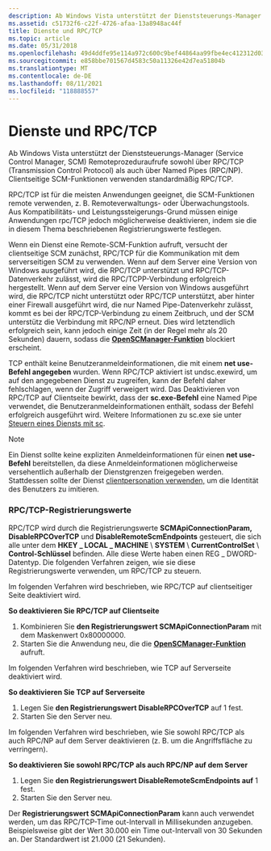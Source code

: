 ```yaml
---
description: Ab Windows Vista unterstützt der Dienststeuerungs-Manager (Service Control Manager, SCM) Remoteprozeduraufrufe sowohl über RPC/TCP (Transmission Control Protocol) als auch über Named Pipes (RPC/NP).
ms.assetid: c51732f6-c22f-4726-afaa-13a8948ac44f
title: Dienste und RPC/TCP
ms.topic: article
ms.date: 05/31/2018
ms.openlocfilehash: 49d4ddfe95e114a972c600c9bef44864aa99fbe4ec412312d03e08fa7d7fe15b
ms.sourcegitcommit: e858bbe701567d4583c50a11326e42d7ea51804b
ms.translationtype: MT
ms.contentlocale: de-DE
ms.lasthandoff: 08/11/2021
ms.locfileid: "118888557"
---
```

# <a name="services-and-rpctcp"></a>Dienste und RPC/TCP

Ab Windows Vista unterstützt der Dienststeuerungs-Manager (Service Control Manager, SCM) Remoteprozeduraufrufe sowohl über RPC/TCP (Transmission Control Protocol) als auch über Named Pipes (RPC/NP). Clientseitige SCM-Funktionen verwenden standardmäßig RPC/TCP.

RPC/TCP ist für die meisten Anwendungen geeignet, die SCM-Funktionen remote verwenden, z. B. Remoteverwaltungs- oder Überwachungstools. Aus Kompatibilitäts- und Leistungssteigerungs-Grund müssen einige Anwendungen rpc/TCP jedoch möglicherweise deaktivieren, indem sie die in diesem Thema beschriebenen Registrierungswerte festlegen.

Wenn ein Dienst eine Remote-SCM-Funktion aufruft, versucht der clientseitige SCM zunächst, RPC/TCP für die Kommunikation mit dem serverseitigen SCM zu verwenden. Wenn auf dem Server eine Version von Windows ausgeführt wird, die RPC/TCP unterstützt und RPC/TCP-Datenverkehr zulässt, wird die RPC/TCPP-Verbindung erfolgreich hergestellt. Wenn auf dem Server eine Version von Windows ausgeführt wird, die RPC/TCP nicht unterstützt oder RPC/TCP unterstützt, aber hinter einer Firewall ausgeführt wird, die nur Named Pipe-Datenverkehr zulässt, kommt es bei der RPC/TCP-Verbindung zu einem Zeitbruch, und der SCM unterstütz die Verbindung mit RPC/NP erneut. Dies wird letztendlich erfolgreich sein, kann jedoch einige Zeit (in der Regel mehr als 20 Sekunden) dauern, sodass die [**OpenSCManager-Funktion**](/windows/desktop/api/Winsvc/nf-winsvc-openscmanagera) blockiert erscheint.

TCP enthält keine Benutzeranmeldeinformationen, die mit einem **net use-Befehl angegeben** wurden. Wenn RPC/TCP aktiviert ist  undsc.exewird, um auf den angegebenen Dienst zu zugreifen, kann der Befehl daher fehlschlagen, wenn der Zugriff verweigert wird. Das Deaktivieren von RPC/TCP auf Clientseite bewirkt, dass der **sc.exe-Befehl** eine Named Pipe verwendet, die Benutzeranmeldeinformationen enthält, sodass der Befehl erfolgreich ausgeführt wird. Weitere Informationen zu sc.exe sie unter [Steuern eines Diensts mit sc](controlling-a-service-using-sc.md).

> [!Note]  
> Ein Dienst sollte keine expliziten Anmeldeinformationen für einen **net use-Befehl** bereitstellen, da diese Anmeldeinformationen möglicherweise versehentlich außerhalb der Dienstgrenzen freigegeben werden. Stattdessen sollte der Dienst [clientpersonation verwenden,](/windows/desktop/SecAuthZ/client-impersonation) um die Identität des Benutzers zu imitieren.

 

### <a name="rpctcp-registry-values"></a>RPC/TCP-Registrierungswerte

RPC/TCP wird durch die Registrierungswerte **SCMApiConnectionParam,** **DisableRPCOverTCP** und **DisableRemoteScmEndpoints** gesteuert, die sich alle unter dem **HKEY \_ LOCAL \_ MACHINE** \\ **SYSTEM** \\ **CurrentControlSet** \\ **Control-Schlüssel** befinden. Alle diese Werte haben einen REG \_ DWORD-Datentyp. Die folgenden Verfahren zeigen, wie sie diese Registrierungswerte verwenden, um RPC/TCP zu steuern.

Im folgenden Verfahren wird beschrieben, wie RPC/TCP auf clientseitiger Seite deaktiviert wird.

**So deaktivieren Sie RPC/TCP auf Clientseite**

1.  Kombinieren Sie **den Registrierungswert SCMApiConnectionParam** mit dem Maskenwert 0x80000000.
2.  Starten Sie die Anwendung neu, die die [**OpenSCManager-Funktion**](/windows/desktop/api/Winsvc/nf-winsvc-openscmanagera) aufruft.

Im folgenden Verfahren wird beschrieben, wie TCP auf Serverseite deaktiviert wird.

**So deaktivieren Sie TCP auf Serverseite**

1.  Legen Sie **den Registrierungswert DisableRPCOverTCP** auf 1 fest.
2.  Starten Sie den Server neu.

Im folgenden Verfahren wird beschrieben, wie Sie sowohl RPC/TCP als auch RPC/NP auf dem Server deaktivieren (z. B. um die Angriffsfläche zu verringern).

**So deaktivieren Sie sowohl RPC/TCP als auch RPC/NP auf dem Server**

1.  Legen Sie **den Registrierungswert DisableRemoteScmEndpoints auf** 1 fest.
2.  Starten Sie den Server neu.

Der **Registrierungswert SCMApiConnectionParam** kann auch verwendet werden, um das RPC/TCP-Time out-Intervall in Millisekunden anzugeben. Beispielsweise gibt der Wert 30.000 ein Time out-Intervall von 30 Sekunden an. Der Standardwert ist 21.000 (21 Sekunden).

 

 
